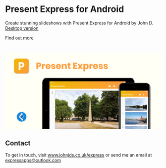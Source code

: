 # Present Express for Android
Create stunning slideshows with Present Express for Android by John D. [Desktop version](https://github.com/john-ds/express-apps)

[Find out more](https://www.johnjds.co.uk/express)

#

![Present Express](screenshot.png "Present Express")


## Contact
To get in touch, visit www.johnjds.co.uk/express or send me an email at expressapps@outlook.com
